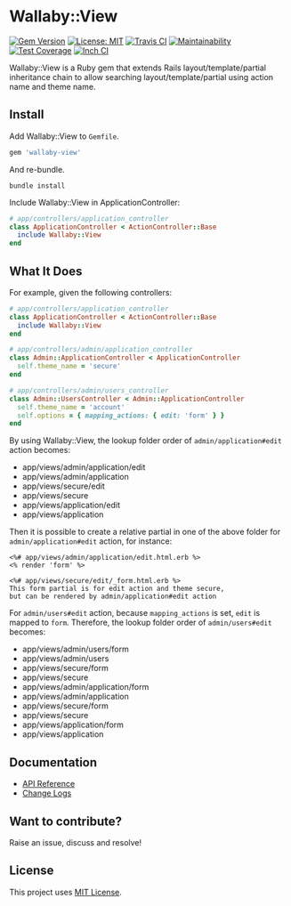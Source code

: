 # Wallaby::View

[![Gem Version](https://badge.fury.io/rb/wallaby-view.svg)](https://badge.fury.io/rb/wallaby-view)
[![License: MIT](https://img.shields.io/badge/License-MIT-yellow.svg)](https://opensource.org/licenses/MIT)
[![Travis CI](https://travis-ci.com/wallaby-rails/wallaby-view.svg?branch=master)](https://travis-ci.com/wallaby-rails/wallaby-view)
[![Maintainability](https://api.codeclimate.com/v1/badges/d3e924dd70cc12562eab/maintainability)](https://codeclimate.com/github/wallaby-rails/wallaby-view/maintainability)
[![Test Coverage](https://api.codeclimate.com/v1/badges/d3e924dd70cc12562eab/test_coverage)](https://codeclimate.com/github/wallaby-rails/wallaby-view/test_coverage)
[![Inch CI](https://inch-ci.org/github/wallaby-rails/wallaby-view.svg?branch=master)](https://inch-ci.org/github/wallaby-rails/wallaby-view)

Wallaby::View is a Ruby gem that extends Rails layout/template/partial inheritance chain to allow searching layout/template/partial using action name and theme name.

## Install

Add Wallaby::View to `Gemfile`.

```ruby
gem 'wallaby-view'
```

And re-bundle.

```shell
bundle install
```

Include Wallaby::View in ApplicationController:

```ruby
# app/controllers/application_controller
class ApplicationController < ActionController::Base
  include Wallaby::View
end
```

## What It Does

For example, given the following controllers:

```ruby
# app/controllers/application_controller
class ApplicationController < ActionController::Base
  include Wallaby::View
end

# app/controllers/admin/application_controller
class Admin::ApplicationController < ApplicationController
  self.theme_name = 'secure'
end

# app/controllers/admin/users_controller
class Admin::UsersController < Admin::ApplicationController
  self.theme_name = 'account'
  self.options = { mapping_actions: { edit: 'form' } }
end
```

By using Wallaby::View, the lookup folder order of `admin/application#edit` action becomes:

- app/views/admin/application/edit
- app/views/admin/application
- app/views/secure/edit
- app/views/secure
- app/views/application/edit
- app/views/application

Then it is possible to create a relative partial in one of the above folder for `admin/application#edit` action, for instance:

```erb
<%# app/views/admin/application/edit.html.erb %>
<% render 'form' %>

<%# app/views/secure/edit/_form.html.erb %>
This form partial is for edit action and theme secure,
but can be rendered by admin/application#edit action
```

For `admin/users#edit` action, because `mapping_actions` is set, `edit` is mapped to `form`.
Therefore, the lookup folder order of `admin/users#edit` becomes:

- app/views/admin/users/form
- app/views/admin/users
- app/views/secure/form
- app/views/secure
- app/views/admin/application/form
- app/views/admin/application
- app/views/secure/form
- app/views/secure
- app/views/application/form
- app/views/application

## Documentation

- [API Reference](https://www.rubydoc.info/gems/wallaby-view)
- [Change Logs](CHANGELOG.md)

## Want to contribute?

Raise an issue, discuss and resolve!

## License

This project uses [MIT License](LICENSE).
